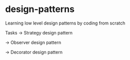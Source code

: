 # design-patterns
Learning low level design patterns by coding from scratch

Tasks 
-> Strategy design pattern 

-> Observer design pattern

-> Decorator design pattern


